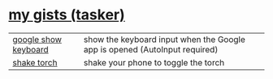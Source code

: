 # [my gists (tasker)](https://gist.github.com/davebrny/144d63c10988138ed207d779110c8cb7)

|  |  |  
|:--------------|:-------|  
| [google show keyboard](https://gist.github.com/davebrny/5d9978f46d6bb25d429f5b57f43f4db0) | show the keyboard input when the Google app is opened (AutoInput required)  
| [shake torch](https://gist.github.com/davebrny/dd2d1471b2520cf847f86216f56b6358) | shake your phone to toggle the torch  

&nbsp;
